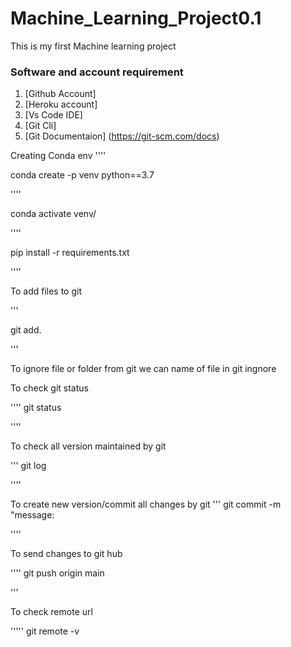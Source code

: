 # Machine_Learning_Project0.1
This is my first Machine learning project

### Software and account requirement 

1. [Github Account] 
2. [Heroku account] 
3. [Vs Code IDE] 
4. [Git Cli]
5. [Git Documentaion] (https://git-scm.com/docs)


Creating Conda env
''''

conda create -p venv python==3.7

''''

conda activate venv/

''''

pip install -r requirements.txt 

''''

To add files to git

'''

git add.

'''

To ignore file or folder from git we can name of file in git ingnore


To check git status

''''
git status

''''

To check all version maintained by git

'''
git log

''''

To create new version/commit all changes by git
'''
git commit -m "message:

''''

To send changes to git hub

''''
git push origin main

'''

To check remote url

'''''
git remote -v
